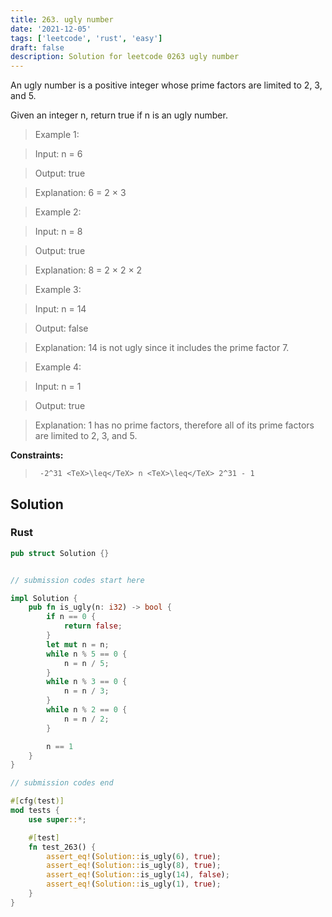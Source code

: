 ```yaml
---
title: 263. ugly number
date: '2021-12-05'
tags: ['leetcode', 'rust', 'easy']
draft: false
description: Solution for leetcode 0263 ugly number
---
```


 

  An ugly number is a positive integer whose prime factors are limited to 2, 3, and 5.

  Given an integer n, return true if n is an ugly number.

   

 >   Example 1:

  

 >   Input: n <TeX>=</TeX> 6

 >   Output: true

 >   Explanation: 6 <TeX>=</TeX> 2 &times; 3

 >   Example 2:

  

 >   Input: n <TeX>=</TeX> 8

 >   Output: true

 >   Explanation: 8 <TeX>=</TeX> 2 &times; 2 &times; 2

  

 >   Example 3:

  

 >   Input: n <TeX>=</TeX> 14

 >   Output: false

 >   Explanation: 14 is not ugly since it includes the prime factor 7.

  

 >   Example 4:

  

 >   Input: n <TeX>=</TeX> 1

 >   Output: true

 >   Explanation: 1 has no prime factors, therefore all of its prime factors are limited to 2, 3, and 5.

  

   

  **Constraints:**

  

 >   	-2^31 <TeX>\leq</TeX> n <TeX>\leq</TeX> 2^31 - 1


## Solution
### Rust
```rust
pub struct Solution {}


// submission codes start here

impl Solution {
    pub fn is_ugly(n: i32) -> bool {
        if n == 0 {
            return false;
        }
        let mut n = n;
        while n % 5 == 0 {
            n = n / 5;
        }
        while n % 3 == 0 {
            n = n / 3;
        }
        while n % 2 == 0 {
            n = n / 2;
        }

        n == 1
    }
}

// submission codes end

#[cfg(test)]
mod tests {
    use super::*;

    #[test]
    fn test_263() {
        assert_eq!(Solution::is_ugly(6), true);
        assert_eq!(Solution::is_ugly(8), true);
        assert_eq!(Solution::is_ugly(14), false);
        assert_eq!(Solution::is_ugly(1), true);
    }
}

```
